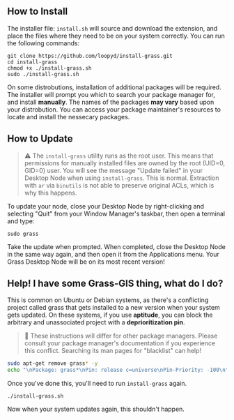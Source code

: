 ## How to Install

The installer file:  ``install.sh`` will source and download the extension, and place the files where they need to be on your system correctly.  You can run the following commands:

```
git clone https://github.com/loopyd/install-grass.git
cd install-grass
chmod +x ./install-grass.sh
sudo ./install-grass.sh
```

On some distrobutions, installation of additional packages will be required.  The installer will prompt you which to search your package manager for, and install **manually**.  The names of the packages **may vary** based upon your distrobution.  You can access your package maintainer's resources to locate and install the nessecary packages.

## How to Update

> ⚠️ The ``install-grass`` utility runs as the root user.  This means that permissions for manually installed files are owned by the root (UID=0, GID=0) user.  You will see the message "Update failed" in your Desktop Node when using ``install-grass``.  This is normal.  Extraction with ``ar`` via ``binutils`` is not able to preserve original ACLs, which is why this happens.

To update your node, close your Desktop Node by right-clicking and selecting "Quit" from your Window Manager's taskbar, then open a terminal and type:

```
sudo grass
```

Take the update when prompted.  When completed, close the Desktop Node in the same way again, and then open it from the Applications menu.  Your Grass Desktop Node will be on its most recent version!

## Help!  I have some Grass-GIS thing, what do I do?

This is common on Ubuntu or Debian systems, as there's a conflicting project called grass that gets installed to a new version when your system gets updated.  On these systems, if you use **aptitude**, you can block the arbitrary and unassociated project with a **deprioritization pin**.

> 🌱 These instructions will differ for other package managers.  Please consult your package manager's documentation if you experience this conflict.  Searching its man pages for "blacklist" can help!

```sh
sudo apt-get remove grass* -y
echo "\nPackage: grass*\nPin: release c=universe\nPin-Priority: -100\n" | sudo tee -a /etc/apt/preferences.d/99-priority
```

Once you've done this, you'll need to run ``install-grass`` again.

```
./install-grass.sh
```

Now when your system updates again, this shouldn't happen.